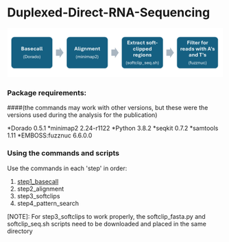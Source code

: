 # Duplexed-Direct-RNA-Sequencing

![Steps](/images/demultiplex_steps.png)

### Package requirements:
####(the commands may work with other versions, but these were the versions used during the analysis for the publication)

*Dorado 0.5.1
*minimap2 2.24-r1122
*Python 3.8.2
*seqkit 0.7.2
*samtools 1.11
*EMBOSS:fuzznuc 6.6.0.0

### Using the commands and scripts
Use the commands in each 'step' in order:
1. [step1_basecall](step1_basecall)
2. step2_alignment
3. step3_softclips
4. step4_pattern_search

[NOTE]: For step3_softclips to work properly, the softclip_fasta.py and softclip_seq.sh scripts need to be downloaded and placed in the same directory
